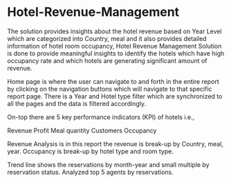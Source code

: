 # Hotel-Revenue-Management

The solution provides insights about the hotel revenue based on Year Level which are categorized into Country, meal and it also provides detailed information of hotel room occupancy, Hotel Revenue Management Solution is done to provide meaningful insights to identify the hotels which have high occupancy rate and which hotels are generating significant amount of revenue.

Home page is where the user can navigate to and forth in the entire report by clicking on the navigation buttons which will navigate to that specific report page. There is a Year and Hotel type filter which are synchronized to all the pages and the data is filtered accordingly.

On-top there are 5 key performance indicators (KPI) of hotels i.e.,  

Revenue
Profit
Meal quantity
Customers
Occupancy

Revenue Analysis is  in this report the revenue is break-up by Country, meal, year.
Occupancy is break-up by hotel type and room type.

Trend line shows the reservations by month-year and small multiple by reservation status.
Analyzed top 5 agents by reservations.
